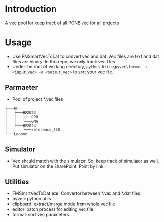 # Introduction
A vec pool for keep track of all PCNB vec for all projects

# Usage
- Use FMSmartVecToDat to convert vec and dat. Vec files are text and dat files are binary. In this repo, we only track vec files.
- Under the root of working directory, `python Utils\pyvec\format -i <input_vec> -o <output_vec>` to sort your vec file.

## Parmaeter
- Pool of project *.vec files
```
├───HP
│   ├───HP2023
│   │   ├───CPU
│   │   └───GNA
│   └───HP2024
│       └───reference_930
└───Lenovo
```

## Simulator
- Vec should match with the simulator. So, keep track of simulator as well. Put simulator on the SharePoint. Point by link.

## Utilities
- FMSmartVecToDat.exe: Convertor between *.vec and *.dat files
- pyvec: python utils
 - clipboard: extract/merge mode from whole vec file
 - editor: batch process for editing vec file
 - format: sort vec parameters
